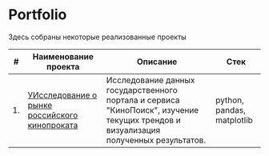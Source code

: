 # Portfolio

Здесь собраны некоторые реализованные проекты

| #    | Наименование проекта                | Описание                                                     | Стек                                                         |
| ---- | ------------------------------------------------------------ | ------------------------------------------------------------ | ------------------------------------------------------------ |
| 1.   | [УИсследование о рынке российского кинопроката](https://github.com/aq2003/Portfolio/tree/main/Gold%20Recovery) | Исследование данных государственного портала и сервиса "КиноПоиск", изучение текущих трендов и визуализация полученных результатов. | python, pandas, matplotlib       |
